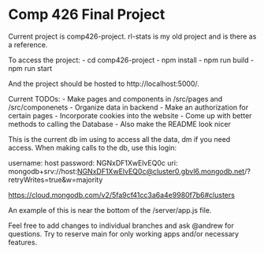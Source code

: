 # Comp 426 Final Project

Current project is comp426-project. rl-stats is my old project and is there as a reference.

To access the project:
    - cd comp426-project
    - npm install 
    - npm run build
    - npm run start

And the project should be hosted to http://localhost:5000/.

Current TODOs:
    - Make pages and components in /src/pages and /src/componenets
    - Organize data in backend
    - Make an authorization for certain pages
    - Incorporate cookies into the website
    - Come up with better methods to calling the Database
    - Also make the README look nicer 

This is the current db im using to access all the data, dm if you need access. When making calls to the db, use this login:

username: host
password: NGNxDF1XwElvEQ0c
uri: mongodb+srv://host:NGNxDF1XwElvEQ0c@cluster0.gbvl6.mongodb.net/<dbname>?retryWrites=true&w=majority

https://cloud.mongodb.com/v2/5fa9cf41cc3a6a4e9980f7b6#clusters

An example of this is near the bottom of the /server/app.js file.

Feel free to add changes to individual branches and ask @andrew for questions.
Try to reserve main for only working apps and/or necessary features.

